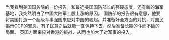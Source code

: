 当我看到美国国务院的一份报告，和最近美国国防部长的强硬态度，还有新的海军基地，我突然明白了中国大陆军工股上涨的原因。
国防部的报告很有意思，他要将美国打造一个超级军事强国来应对中国的崛起。并准备好全方面的对抗，对国民揭示CCP的邪恶，有了民意之后就能一直保持下去，然后准备长期的斗而不破的局面。
英国方面来应对香港的挑战，从而也加大了对军事的投入。